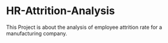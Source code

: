 # HR-Attrition-Analysis
This Project is about the analysis of employee attrition rate for a manufacturing company.
